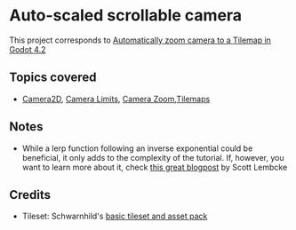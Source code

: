 # Auto-scaled scrollable camera

This project corresponds to [Automatically zoom camera to a Tilemap in Godot 4.2](https://youtu.be/sSojoDM-0Ps)

## Topics covered

- [Camera2D](https://docs.godotengine.org/en/stable/classes/class_camera2d.html), [Camera Limits](https://docs.godotengine.org/en/stable/classes/class_camera2d.html#class-camera2d-method-set-limit), [Camera Zoom](https://docs.godotengine.org/en/stable/classes/class_camera2d.html#class-camera2d-property-zoom),[Tilemaps](https://docs.godotengine.org/en/stable/classes/class_tilemap.html)

## Notes

- While a lerp function following an inverse exponential could be beneficial, it only adds to the complexity of the tutorial. If, however, you want to learn more about it, check [this great blogpost](https://www.gamedeveloper.com/programming/improved-lerp-smoothing-) by Scott Lembcke

## Credits

- Tileset: Schwarnhild's [basic tileset and asset pack](https://schwarnhild.itch.io/basic-tileset-and-asset-pack-32x32-pixels)